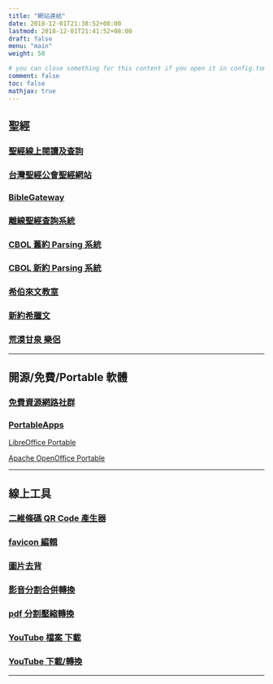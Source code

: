 ```yaml
---
title: "網站連結"
date: 2018-12-01T21:38:52+08:00
lastmod: 2018-12-01T21:41:52+08:00
draft: false
menu: "main"
weight: 50

# you can close something for this content if you open it in config.toml.
comment: false
toc: false
mathjax: true
---
```


## 聖經

### <a href="https://thingclear.com/Bible/vol.php?_Lng=B5" target="_blank">聖經線上閱讀及查訽</a>

### <a href="http://cb.fhl.net/" target="_blank">台灣聖經公會聖經網站</a>

### <a href="https://www.biblegateway.com/" target="_blank">BibleGateway</a>

### <a href="http://springbible.fhl.net/OfflineBible/offline.html" target="_blank">離線聖經查詢系統</a>

### <a href="http://a2z.fhl.net/php/parsing.php?engs=Gen&chap=1&sec=1" target="_blank">CBOL 舊約 Parsing 系統</a>

### <a href="https://bible.fhl.net/new/fhlwhparsing.php?engs=Matt&chap=1&sec=1" target="_blank">CBOL 新約 Parsing 系統</a>

### <a href="http://hebrew.fhl.net/" target="_blank">希伯來文教室</a>

### <a href="http://www.chioulaoshi.org/BGreek/index.html" target="_blank">新約希臘文</a>

### <a href="http://www.hymncompanions.org/index2.php" target="_blank">荒漠甘泉  樂侶</a>

---

## 開源/免費/Portable 軟體

### <a href="https://free.com.tw/" target="_blank">免費資源網路社群</a>

### <a href="https://portableapps.com/zh-tw" target="_blank">PortableApps</a>

<a href="https://portableapps.com/apps/office/libreoffice_portable" target="_blank">LibreOffice Portable</a>

<a href="https://portableapps.com/apps/office/openoffice_portable" target="_blank">Apache OpenOffice Portable</a>

---

## 線上工具

### <a href="https://qr.ioi.tw/zh/" target="_blank">二維條碼 QR Code 產生器</a>

### <a href="https://www.favicon.cc/" target="_blank">favicon 編輯</a>

### <a href="http://www.aigei.com/bgremover" target="_blank">圖片去背</a>

### <a href="https://mp3cut.net/tw/" target="_blank">影音分割合併轉換</a>

### <a href="https://pdf.io/tw/" target="_blank">pdf 分割壓縮轉換</a>

### <a href="http://kej.tw/flvretriever/" target="_blank">YouTube 檔案 下載</a>

### <a href="https://www.onlinevideoconverter.com/zh/youtube-converter" target="_blank">YouTube 下載/轉換</a>

---
